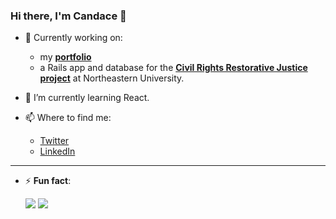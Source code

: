 ### Hi there, I'm Candace 👋

- 🔭 Currently working on:
  - my [**portfolio**](https://fierce-springs-79146.herokuapp.com/)
  - a Rails app and database for the [**Civil Rights Restorative Justice project**](https://crrj.northeastern.edu/) at Northeastern University.


- 🌱 I’m currently learning React.


- 📫 Where to find me:
  - [Twitter](https://twitter.com/CCCodeWrangler)
  - [LinkedIn](https://www.linkedin.com/in/candacehazlett/)

---

- ⚡ **Fun fact**:

    ![](https://media.giphy.com/media/L431UNLuEEKQYr4mmz/giphy.gif)
    ![](https://media.giphy.com/media/XDSBGwnjvTpoZGJhxY/giphy.gif)
   

